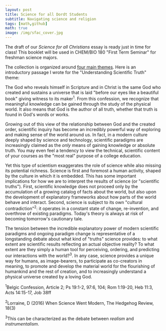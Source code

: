 ```yaml
---
layout: post
title: Science for all Dordt Students
subtitle: Navigating science and religion
tags: [math,github]
math: true
image: /img/sfac_cover.jpg
---
```


The draft of our *Science for all Christians* essay is ready just in time for class!  This booklet will be used in CHEM/BIO 180 "First Term Seminar" for freshman science majors.  

The collection is organized around [four main themes](https://inallthings.org/science-for-all-christians/).  Here is an introductory passage I wrote for the "Understanding Scientific Truth" theme:

The God who reveals himself in Scripture and in Christ is the same God who created and sustains a universe that is laid "before our eyes like a beautiful book" giving witness to its maker<sup>1</sup>. From this confession, we recognize that meaningful knowledge can be gained through the study of the physical world. It also means that God is the author of all truth, whether that truth is found in God's words or works.

Growing out of this view of the relationship between God and the created order, scientific inquiry has become an incredibly powerful way of exploring and making sense of the world around us. In fact, in a modern culture deeply shaped by science and technology, scientific paradigms are increasingly claimed as the *only* means of gaining knowledge or absolute truth. You may even feel a tendency to view the technical, scientific content of your courses as the "most real" purpose of a college education.

Yet this type of scientism exaggerates the role of science while also missing its potential richness. Science is first and foremost a human activity, shaped by the culture in which it is embedded. This has some important implications for how we are to interpret the results of science (or "scientific truths"). First, scientific knowledge does not proceed only by the accumulation of a growing catalog of facts about the world, but also upon the development of explanatory frameworks about how parts of the world behave and interact. Second, science is subject to its own "cultural contradiction"<sup>2</sup>: it operates in a constant state of change, re-invention, and overthrow of existing paradigms. Today's theory is always at risk of becoming tomorrow's cautionary tale.

The tension between the incredible explanatory power of modern scientific paradigms and ongoing paradigm change is representative of a longstanding debate about what kind of "truths" science provides: to what extent are scientific results reflecting an actual objective reality? To what extent are they simply a human tool for perceiving, ordering, and predicting our interactions with the world?<sup>3</sup>.  In any case, science provides a unique way for humans, as image-bearers, to participate as co-creators in meaning, to promote and develop the material world for the flourishing of humankind and the rest of creation, and to increasingly understand a physical universe created by a loving God.

<sup>1</sup>Belgic Confession, Article 2; Ps 19:1-2, 97:6, 104;  Rom 1:19-20, Heb 11:3, Acts 14:15-17, Job 38ff

<sup>2</sup>Lorraine, D (2016) When Science Went Modern, The Hedgehog Review, 18(3)

<sup>3</sup>This can be characterized as the debate between *realism* and *instrumentalism*.
